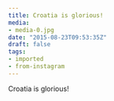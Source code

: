 ```yaml
---
title: Croatia is glorious!
media:
- media-0.jpg
date: "2015-08-23T09:53:35Z"
draft: false
tags:
- imported
- from-instagram
---
```

Croatia is glorious\!
